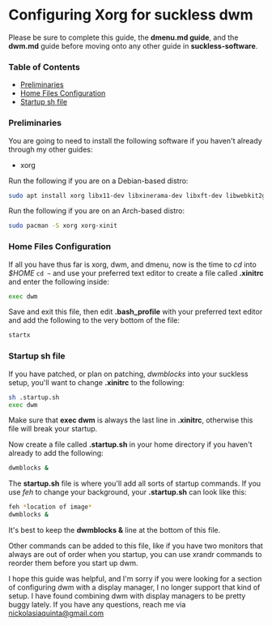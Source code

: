 # Configuring Xorg for suckless dwm
Please be sure to complete this guide, the **dmenu.md guide**, and the **dwm.md** guide before moving onto any other guide in **suckless-software**.

### Table of Contents
 - [Preliminaries](#preliminaries)
 - [Home Files Configuration](#home-files-configuration)
 - [Startup sh file](#startup-sh-file)

### Preliminaries
You are going to need to install the following software if you haven't already through my other guides:
 - xorg

Run the following if you are on a Debian-based distro:
```bash
sudo apt install xorg libx11-dev libxinerama-dev libxft-dev libwebkit2gtk-4.0-dev 
```

Run the following if you are on an Arch-based distro:
```bash
sudo pacman -S xorg xorg-xinit 
```

### Home Files Configuration
If all you have thus far is xorg, dwm, and dmenu, now is the time to *cd* into *$HOME* ```cd ~``` and use your preferred text editor to create a file called **.xinitrc** and enter the following inside:
```bash
exec dwm
```

Save and exit this file, then edit **.bash_profile** with your preferred text editor and add the following to the very bottom of the file:
```bash
startx
```

### Startup sh file
If you have patched, or plan on patching, *dwmblocks* into your suckless setup, you'll want to change **.xinitrc** to the following:
```bash
sh .startup.sh
exec dwm
```
Make sure that **exec dwm** is always the last line in **.xinitrc**, otherwise this file will break your startup.

Now create a file called **.startup.sh** in your home directory if you haven't already to add the following:
```bash
dwmblocks &
```

The **startup.sh** file is where you'll add all sorts of startup commands. If you use *feh* to change your background, your **.startup.sh** can look like this:
```bash
feh *location of image*
dwmblocks &
```
It's best to keep the **dwmblocks &** line at the bottom of this file.

Other commands can be added to this file, like if you have two monitors that always are out of order when you startup, you can use xrandr commands to reorder them before you start up dwm.

I hope this guide was helpful, and I'm sorry if you were looking for a section of configuring dwm with a display manager, I no longer support that kind of setup. I have found combining dwm with display managers to be pretty buggy lately. If you have any questions, reach me via nickolasiaquinta@gmail.com
